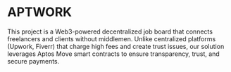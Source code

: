 # APTWORK
This project is a Web3-powered decentralized job board that connects freelancers and clients without middlemen. Unlike centralized platforms (Upwork, Fiverr) that charge high fees and create trust issues, our solution leverages Aptos Move smart contracts to ensure transparency, trust, and secure payments.  
